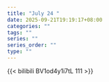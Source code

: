 ```yaml
---
title: "July 24 "
date: 2025-09-21T19:19:17+08:00
categories: ""
tags: ""
series: ""
series_order: ""
type: ""
---
```



{{< bilibili BV1od4y1i7tL 111 >}}

